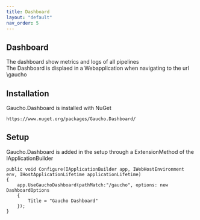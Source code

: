 ```yaml
---
title: Dashboard
layout: "default"
nav_order: 5
---
```

## Dashboard
The dashboard show metrics and logs of all pipelines  
The Dashboard is displaed in a Webapplication when navigating to the url \gaucho

Installation
---
Gaucho.Dashboard is installed with NuGet  
```
https://www.nuget.org/packages/Gaucho.Dashboard/  
```
  
Setup
---
Gaucho.Dashboard is added in the setup through a ExtensionMethod of the IApplicationBuilder
```
public void Configure(IApplicationBuilder app, IWebHostEnvironment env, IHostApplicationLifetime applicationLifetime)
{
    app.UseGauchoDashboard(pathMatch:"/gaucho", options: new DashboardOptions
    {
        Title = "Gaucho Dashboard"
    });
}
```
